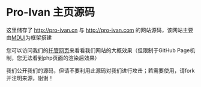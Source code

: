 # Pro-Ivan 主页源码

这里储存了 http://pro-ivan.cn 与 http://pro-ivan.com 的网站源码，该网站主要由[MDUI](https://github.com/zdhxiong/mdui)为框架搭建

您可以访问我们的[托管网页](https://ldcivan.github.io/new.html)来看看我们网站的大概效果（但限制于GitHub Page机制，您无法看到php页面的渲染后效果）

我们公开我们的源码，但请不要利用此源码对我们进行攻击；若需要使用，请fork并注明来源，谢谢！